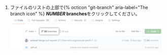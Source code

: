 1. ファイルのリストの上部で{% octicon "git-branch" aria-label="The branch icon" %} **<em>NUMBER</em> branches**をクリックしてください。 ![概要ページのブランチリンク](/assets/images/help/branches/branches-link.png)
